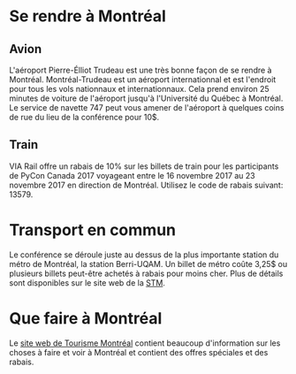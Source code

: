 # Se rendre à Montréal

## Avion
L'aéroport Pierre-Élliot Trudeau est une très bonne façon de se rendre à Montréal. Montréal-Trudeau est un aéroport 
internationnal et est l'endroit pour tous les vols nationnaux et internationnaux. Cela prend environ 25 minutes de 
voiture de l'aéroport jusqu'à l'Université du Québec à Montréal. Le service de navette 747 peut vous amener 
de l'aéroport à quelques coins de rue du lieu de la conférence pour 10$.

## Train
VIA Rail offre un rabais de 10% sur les billets de train pour les participants
de PyCon Canada 2017 voyageant entre le 16 novembre 2017 au 23 novembre 2017 en
direction de Montréal. Utilisez le code de rabais suivant: 13579.

# Transport en commun

Le conférence se déroule juste au dessus de la plus importante station du métro de Montréal, la station Berri-UQAM. 
Un billet de métro coûte 3,25$ ou plusieurs billets peut-être achetés à rabais pour moins cher. Plus de détails sont 
disponibles sur le site web de la [STM](http://www.stm.info/fr).

# Que faire à Montréal

Le [site web de Tourisme Montréal](https://www.mtl.org/) contient beaucoup d'information sur les choses à faire et 
voir à Montréal et contient des offres spéciales et des rabais.

